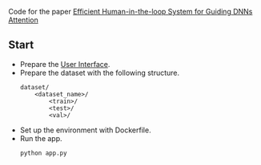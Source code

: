 Code for the paper [Efficient Human-in-the-loop System for Guiding DNNs Attention](https://arxiv.org/abs/2206.05981)

## Start

- Prepare the [User Interface](https://github.com/ultratykis/User-Interface-For-Guiding-DNNs-Attention.git).
- Prepare the dataset with the following structure.
  ```
  dataset/
      <dataset_name>/
          <train>/
          <test>/
          <val>/
  ```
- Set up the environment with Dockerfile.
- Run the app.
  ```
  python app.py
  ```
